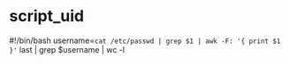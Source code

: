 # script_uid
#!/bin/bash
username=`cat /etc/passwd | grep $1 | awk -F: '{ print $1 }'`
last | grep $username | wc -l
